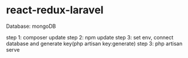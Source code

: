 # react-redux-laravel

Database: mongoDB

step 1: composer update
step 2: npm update
step 3: set env, connect database and generate key(php artisan key:generate)
step 3: php artisan serve
